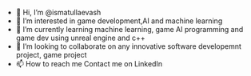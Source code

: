 - 👋 Hi, I’m @ismatullaevash
- 👀 I’m interested in game development,AI and machine learning
- 🌱 I’m currently learning machine learning, game AI programming and game dev using unreal engine and c++
- 💞️ I’m looking to collaborate on any innovative software developemnt project, game project
- 📫 How to reach me Contact me on LinkedIn

<!---
ismatullaevash/ismatullaevash is a ✨ special ✨ repository because its `README.md` (this file) appears on your GitHub profile.
You can click the Preview link to take a look at your changes.
--->
